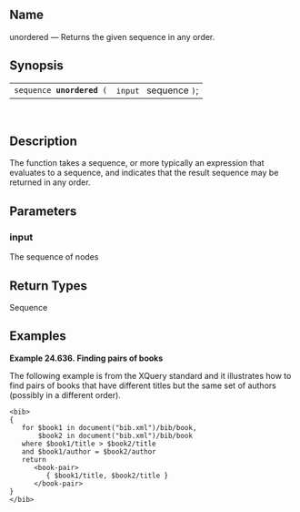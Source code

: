 <div>

<div>

</div>

<div>

## Name

unordered — Returns the given sequence in any order.

</div>

<div>

## Synopsis

<div>

|                                |                        |
|--------------------------------|------------------------|
| `sequence `**`unordered`**` (` | `input ` sequence `)`; |

<div>

 

</div>

</div>

</div>

<div>

## Description

The function takes a sequence, or more typically an expression that
evaluates to a sequence, and indicates that the result sequence may be
returned in any order.

</div>

<div>

## Parameters

<div>

### input

The sequence of nodes

</div>

</div>

<div>

## Return Types

Sequence

</div>

<div>

## Examples

<div>

**Example 24.636. Finding pairs of books**

<div>

The following example is from the XQuery standard and it illustrates how
to find pairs of books that have different titles but the same set of
authors (possibly in a different order).

``` screen
<bib>
{
   for $book1 in document("bib.xml")/bib/book,
       $book2 in document("bib.xml")/bib/book
   where $book1/title > $book2/title
   and $book1/author = $book2/author
   return
      <book-pair>
         { $book1/title, $book2/title }
      </book-pair>
}
</bib>
```

</div>

</div>

  

</div>

</div>
